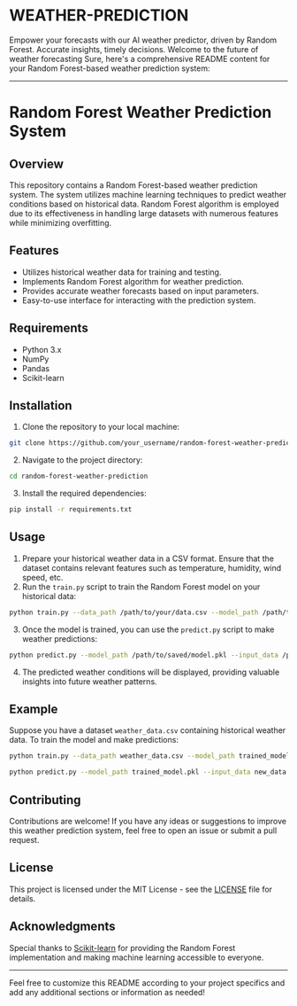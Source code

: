 # WEATHER-PREDICTION
Empower your forecasts with our AI weather predictor, driven by Random Forest. Accurate insights, timely decisions. Welcome to the future of weather forecasting
Sure, here's a comprehensive README content for your Random Forest-based weather prediction system:

---

# Random Forest Weather Prediction System

## Overview

This repository contains a Random Forest-based weather prediction system. The system utilizes machine learning techniques to predict weather conditions based on historical data. Random Forest algorithm is employed due to its effectiveness in handling large datasets with numerous features while minimizing overfitting.

## Features

- Utilizes historical weather data for training and testing.
- Implements Random Forest algorithm for weather prediction.
- Provides accurate weather forecasts based on input parameters.
- Easy-to-use interface for interacting with the prediction system.

## Requirements

- Python 3.x
- NumPy
- Pandas
- Scikit-learn

## Installation

1. Clone the repository to your local machine:

```bash
git clone https://github.com/your_username/random-forest-weather-prediction.git
```

2. Navigate to the project directory:

```bash
cd random-forest-weather-prediction
```

3. Install the required dependencies:

```bash
pip install -r requirements.txt
```

## Usage

1. Prepare your historical weather data in a CSV format. Ensure that the dataset contains relevant features such as temperature, humidity, wind speed, etc.
2. Run the `train.py` script to train the Random Forest model on your historical data:

```bash
python train.py --data_path /path/to/your/data.csv --model_path /path/to/save/model.pkl
```

3. Once the model is trained, you can use the `predict.py` script to make weather predictions:

```bash
python predict.py --model_path /path/to/saved/model.pkl --input_data /path/to/input/data.csv
```

4. The predicted weather conditions will be displayed, providing valuable insights into future weather patterns.

## Example

Suppose you have a dataset `weather_data.csv` containing historical weather data. To train the model and make predictions:

```bash
python train.py --data_path weather_data.csv --model_path trained_model.pkl

python predict.py --model_path trained_model.pkl --input_data new_data.csv
```

## Contributing

Contributions are welcome! If you have any ideas or suggestions to improve this weather prediction system, feel free to open an issue or submit a pull request.

## License

This project is licensed under the MIT License - see the [LICENSE](LICENSE) file for details.

## Acknowledgments

Special thanks to [Scikit-learn](https://scikit-learn.org/) for providing the Random Forest implementation and making machine learning accessible to everyone.

---

Feel free to customize this README according to your project specifics and add any additional sections or information as needed!
